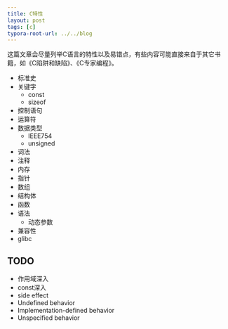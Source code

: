 ```yaml
---
title: C特性
layout: post
tags: [c]
typora-root-url: ../../blog
---
```


这篇文章会尽量列举C语言的特性以及易错点，有些内容可能直接来自于其它书籍，如《C陷阱和缺陷》、《C专家编程》。

* 标准史
* 关键字
    * const
    * sizeof
* 控制语句
* 运算符
* 数据类型
    * IEEE754
    * unsigned
* 词法
* 注释
* 内存
* 指针
* 数组
* 结构体
* 函数
* 语法
    * 动态参数
* 兼容性
* glibc


## TODO

* 作用域深入
* const深入
* side effect
* Undefined behavior
* Implementation-defined behavior
* Unspecified behavior

